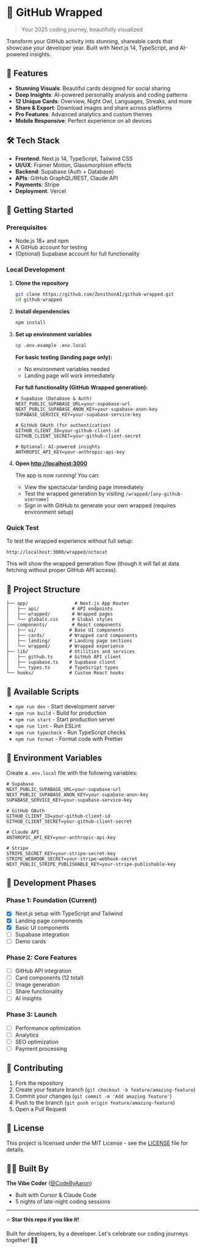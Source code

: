 # 🚀 GitHub Wrapped

> Your 2025 coding journey, beautifully visualized

Transform your GitHub activity into stunning, shareable cards that showcase your developer year. Built with Next.js 14, TypeScript, and AI-powered insights.

## 🌟 Features

- **Stunning Visuals**: Beautiful cards designed for social sharing
- **Deep Insights**: AI-powered personality analysis and coding patterns
- **12 Unique Cards**: Overview, Night Owl, Languages, Streaks, and more
- **Share & Export**: Download images and share across platforms
- **Pro Features**: Advanced analytics and custom themes
- **Mobile Responsive**: Perfect experience on all devices

## 🛠️ Tech Stack

- **Frontend**: Next.js 14, TypeScript, Tailwind CSS
- **UI/UX**: Framer Motion, Glassmorphism effects
- **Backend**: Supabase (Auth + Database)
- **APIs**: GitHub GraphQL/REST, Claude API
- **Payments**: Stripe
- **Deployment**: Vercel

## 🚀 Getting Started

### Prerequisites

- Node.js 18+ and npm
- A GitHub account for testing
- (Optional) Supabase account for full functionality

### Local Development

1. **Clone the repository**
   ```bash
   git clone https://github.com/ZenithonAI/github-wrapped.git
   cd github-wrapped
   ```

2. **Install dependencies**
   ```bash
   npm install
   ```

3. **Set up environment variables**
   ```bash
   cp .env.example .env.local
   ```

   **For basic testing (landing page only):**
   - No environment variables needed
   - Landing page will work immediately

   **For full functionality (GitHub Wrapped generation):**
   ```env
   # Supabase (Database & Auth)
   NEXT_PUBLIC_SUPABASE_URL=your-supabase-url
   NEXT_PUBLIC_SUPABASE_ANON_KEY=your-supabase-anon-key
   SUPABASE_SERVICE_KEY=your-supabase-service-key

   # GitHub OAuth (for authentication)
   GITHUB_CLIENT_ID=your-github-client-id
   GITHUB_CLIENT_SECRET=your-github-client-secret

   # Optional: AI-powered insights
   ANTHROPIC_API_KEY=your-anthropic-api-key
   ```

5. **Open [http://localhost:3000](http://localhost:3000)**

   The app is now running! You can:
   - View the spectacular landing page immediately
   - Test the wrapped generation by visiting `/wrapped/[any-github-username]`
   - Sign in with GitHub to generate your own wrapped (requires environment setup)

### Quick Test

To test the wrapped experience without full setup:
```
http://localhost:3000/wrapped/octocat
```

This will show the wrapped generation flow (though it will fail at data fetching without proper GitHub API access).

## 📁 Project Structure

```
├── app/                 # Next.js App Router
│   ├── api/            # API endpoints
│   ├── wrapped/        # Wrapped pages
│   └── globals.css     # Global styles
├── components/         # React components
│   ├── ui/            # Base UI components
│   ├── cards/         # Wrapped card components
│   ├── landing/       # Landing page sections
│   └── wrapped/       # Wrapped experience
├── lib/               # Utilities and services
│   ├── github.ts      # GitHub API client
│   ├── supabase.ts    # Supabase client
│   └── types.ts       # TypeScript types
└── hooks/             # Custom React hooks
```

## 🧪 Available Scripts

- `npm run dev` - Start development server
- `npm run build` - Build for production
- `npm run start` - Start production server
- `npm run lint` - Run ESLint
- `npm run typecheck` - Run TypeScript checks
- `npm run format` - Format code with Prettier

## 🔧 Environment Variables

Create a `.env.local` file with the following variables:

```env
# Supabase
NEXT_PUBLIC_SUPABASE_URL=your-supabase-url
NEXT_PUBLIC_SUPABASE_ANON_KEY=your-supabase-anon-key
SUPABASE_SERVICE_KEY=your-supabase-service-key

# GitHub OAuth
GITHUB_CLIENT_ID=your-github-client-id
GITHUB_CLIENT_SECRET=your-github-client-secret

# Claude API
ANTHROPIC_API_KEY=your-anthropic-api-key

# Stripe
STRIPE_SECRET_KEY=your-stripe-secret-key
STRIPE_WEBHOOK_SECRET=your-stripe-webhook-secret
NEXT_PUBLIC_STRIPE_PUBLISHABLE_KEY=your-stripe-publishable-key
```

## 🎯 Development Phases

### Phase 1: Foundation (Current)
- [x] Next.js setup with TypeScript and Tailwind
- [x] Landing page components
- [x] Basic UI components
- [ ] Supabase integration
- [ ] Demo cards

### Phase 2: Core Features
- [ ] GitHub API integration
- [ ] Card components (12 total)
- [ ] Image generation
- [ ] Share functionality
- [ ] AI insights

### Phase 3: Launch
- [ ] Performance optimization
- [ ] Analytics
- [ ] SEO optimization
- [ ] Payment processing

## 🤝 Contributing

1. Fork the repository
2. Create your feature branch (`git checkout -b feature/amazing-feature`)
3. Commit your changes (`git commit -m 'Add amazing feature'`)
4. Push to the branch (`git push origin feature/amazing-feature`)
5. Open a Pull Request

## 📄 License

This project is licensed under the MIT License - see the [LICENSE](LICENSE) file for details.

## 👨‍💻 Built By

**The Vibe Coder** ([@CodeByAaron](https://twitter.com/CodeByAaron))
- Built with Cursor & Claude Code
- 5 nights of late-night coding sessions

---

⭐ **Star this repo if you like it!**

Built for developers, by a developer. Let's celebrate our coding journeys together! 🌙✨